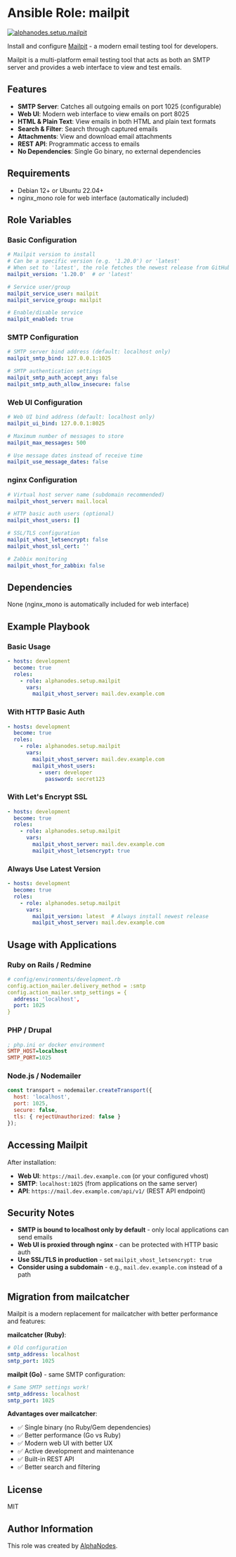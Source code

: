 # Ansible Role: mailpit

[![alphanodes.setup.mailpit](https://github.com/alphanodes/ansible-collection-setup/actions/workflows/mailpit.yml/badge.svg)](https://github.com/alphanodes/ansible-collection-setup/actions/workflows/mailpit.yml)

Install and configure [Mailpit](https://github.com/axllent/mailpit) - a modern email testing tool for developers.

Mailpit is a multi-platform email testing tool that acts as both an SMTP server and provides a web interface to view and test emails.

## Features

- **SMTP Server**: Catches all outgoing emails on port 1025 (configurable)
- **Web UI**: Modern web interface to view emails on port 8025
- **HTML & Plain Text**: View emails in both HTML and plain text formats
- **Search & Filter**: Search through captured emails
- **Attachments**: View and download email attachments
- **REST API**: Programmatic access to emails
- **No Dependencies**: Single Go binary, no external dependencies

## Requirements

- Debian 12+ or Ubuntu 22.04+
- nginx_mono role for web interface (automatically included)

## Role Variables

### Basic Configuration

```yaml
# Mailpit version to install
# Can be a specific version (e.g. '1.20.0') or 'latest'
# When set to 'latest', the role fetches the newest release from GitHub
mailpit_version: '1.20.0'  # or 'latest'

# Service user/group
mailpit_service_user: mailpit
mailpit_service_group: mailpit

# Enable/disable service
mailpit_enabled: true
```

### SMTP Configuration

```yaml
# SMTP server bind address (default: localhost only)
mailpit_smtp_bind: 127.0.0.1:1025

# SMTP authentication settings
mailpit_smtp_auth_accept_any: false
mailpit_smtp_auth_allow_insecure: false
```

### Web UI Configuration

```yaml
# Web UI bind address (default: localhost only)
mailpit_ui_bind: 127.0.0.1:8025

# Maximum number of messages to store
mailpit_max_messages: 500

# Use message dates instead of receive time
mailpit_use_message_dates: false
```

### nginx Configuration

```yaml
# Virtual host server name (subdomain recommended)
mailpit_vhost_server: mail.local

# HTTP basic auth users (optional)
mailpit_vhost_users: []

# SSL/TLS configuration
mailpit_vhost_letsencrypt: false
mailpit_vhost_ssl_cert: ''

# Zabbix monitoring
mailpit_vhost_for_zabbix: false
```

## Dependencies

None (nginx_mono is automatically included for web interface)

## Example Playbook

### Basic Usage

```yaml
- hosts: development
  become: true
  roles:
    - role: alphanodes.setup.mailpit
      vars:
        mailpit_vhost_server: mail.dev.example.com
```

### With HTTP Basic Auth

```yaml
- hosts: development
  become: true
  roles:
    - role: alphanodes.setup.mailpit
      vars:
        mailpit_vhost_server: mail.dev.example.com
        mailpit_vhost_users:
          - user: developer
            password: secret123
```

### With Let's Encrypt SSL

```yaml
- hosts: development
  become: true
  roles:
    - role: alphanodes.setup.mailpit
      vars:
        mailpit_vhost_server: mail.dev.example.com
        mailpit_vhost_letsencrypt: true
```

### Always Use Latest Version

```yaml
- hosts: development
  become: true
  roles:
    - role: alphanodes.setup.mailpit
      vars:
        mailpit_version: latest  # Always install newest release
        mailpit_vhost_server: mail.dev.example.com
```

## Usage with Applications

### Ruby on Rails / Redmine

```yaml
# config/environments/development.rb
config.action_mailer.delivery_method = :smtp
config.action_mailer.smtp_settings = {
  address: 'localhost',
  port: 1025
}
```

### PHP / Drupal

```ini
; php.ini or docker environment
SMTP_HOST=localhost
SMTP_PORT=1025
```

### Node.js / Nodemailer

```javascript
const transport = nodemailer.createTransport({
  host: 'localhost',
  port: 1025,
  secure: false,
  tls: { rejectUnauthorized: false }
});
```

## Accessing Mailpit

After installation:

- **Web UI**: `https://mail.dev.example.com` (or your configured vhost)
- **SMTP**: `localhost:1025` (from applications on the same server)
- **API**: `https://mail.dev.example.com/api/v1/` (REST API endpoint)

## Security Notes

- **SMTP is bound to localhost only by default** - only local applications can send emails
- **Web UI is proxied through nginx** - can be protected with HTTP basic auth
- **Use SSL/TLS in production** - set `mailpit_vhost_letsencrypt: true`
- **Consider using a subdomain** - e.g., `mail.dev.example.com` instead of a path

## Migration from mailcatcher

Mailpit is a modern replacement for mailcatcher with better performance and features:

**mailcatcher (Ruby)**:

```yaml
# Old configuration
smtp_address: localhost
smtp_port: 1025
```

**mailpit (Go)** - same SMTP configuration:

```yaml
# Same SMTP settings work!
smtp_address: localhost
smtp_port: 1025
```

**Advantages over mailcatcher**:

- ✅ Single binary (no Ruby/Gem dependencies)
- ✅ Better performance (Go vs Ruby)
- ✅ Modern web UI with better UX
- ✅ Active development and maintenance
- ✅ Built-in REST API
- ✅ Better search and filtering

## License

MIT

## Author Information

This role was created by [AlphaNodes](https://alphanodes.com/).
